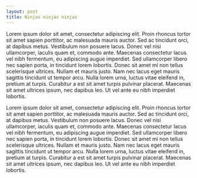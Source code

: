```yaml
---
layout: post
title: Ninjas ninjas ninjas
---
```


Lorem ipsum dolor sit amet, consectetur adipiscing elit. Proin rhoncus tortor sit amet sapien porttitor, ac malesuada mauris auctor. Sed ac tincidunt orci, at dapibus metus. Vestibulum non posuere lacus. Donec vel nisi ullamcorper, iaculis quam et, commodo ante. Maecenas consectetur lacus vel nibh fermentum, eu adipiscing augue imperdiet. Sed ullamcorper libero nec sapien porta, in tincidunt lorem lobortis. Donec sit amet mi non tellus scelerisque ultrices. Nullam et mauris justo. Nam nec lacus eget mauris sagittis tincidunt ut tempor arcu. Nulla lorem urna, luctus vitae eleifend in, pretium at turpis. Curabitur a est sit amet turpis pulvinar placerat. Maecenas sit amet ultrices ipsum, nec dapibus leo. Ut vel ante eu nibh imperdiet lobortis.

Lorem ipsum dolor sit amet, consectetur adipiscing elit. Proin rhoncus tortor sit amet sapien porttitor, ac malesuada mauris auctor. Sed ac tincidunt orci, at dapibus metus. Vestibulum non posuere lacus. Donec vel nisi ullamcorper, iaculis quam et, commodo ante. Maecenas consectetur lacus vel nibh fermentum, eu adipiscing augue imperdiet. Sed ullamcorper libero nec sapien porta, in tincidunt lorem lobortis. Donec sit amet mi non tellus scelerisque ultrices. Nullam et mauris justo. Nam nec lacus eget mauris sagittis tincidunt ut tempor arcu. Nulla lorem urna, luctus vitae eleifend in, pretium at turpis. Curabitur a est sit amet turpis pulvinar placerat. Maecenas sit amet ultrices ipsum, nec dapibus leo. Ut vel ante eu nibh imperdiet lobortis.